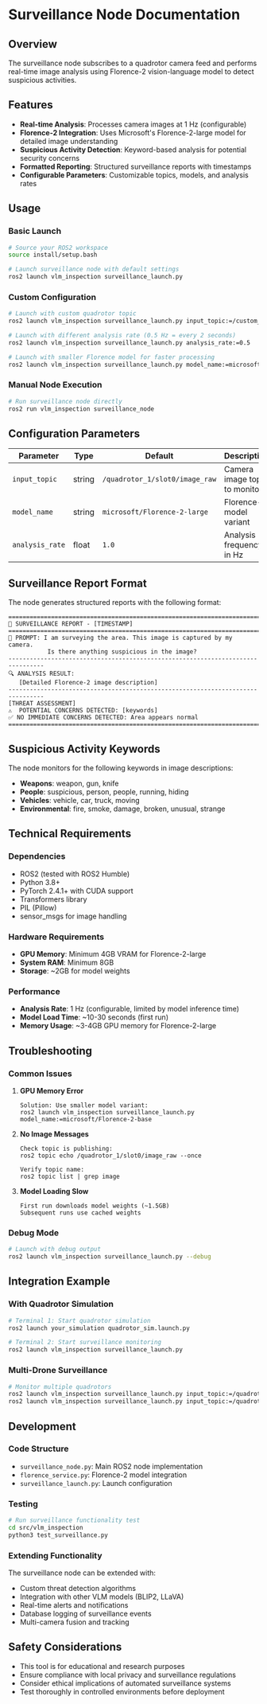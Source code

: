 # Surveillance Node Documentation

## Overview
The surveillance node subscribes to a quadrotor camera feed and performs real-time image analysis using Florence-2 vision-language model to detect suspicious activities.

## Features
- **Real-time Analysis**: Processes camera images at 1 Hz (configurable)
- **Florence-2 Integration**: Uses Microsoft's Florence-2-large model for detailed image understanding
- **Suspicious Activity Detection**: Keyword-based analysis for potential security concerns
- **Formatted Reporting**: Structured surveillance reports with timestamps
- **Configurable Parameters**: Customizable topics, models, and analysis rates

## Usage

### Basic Launch
```bash
# Source your ROS2 workspace
source install/setup.bash

# Launch surveillance node with default settings
ros2 launch vlm_inspection surveillance_launch.py
```

### Custom Configuration
```bash
# Launch with custom quadrotor topic
ros2 launch vlm_inspection surveillance_launch.py input_topic:=/custom_drone/camera/image

# Launch with different analysis rate (0.5 Hz = every 2 seconds)
ros2 launch vlm_inspection surveillance_launch.py analysis_rate:=0.5

# Launch with smaller Florence model for faster processing
ros2 launch vlm_inspection surveillance_launch.py model_name:=microsoft/Florence-2-base
```

### Manual Node Execution
```bash
# Run surveillance node directly
ros2 run vlm_inspection surveillance_node
```

## Configuration Parameters

| Parameter | Type | Default | Description |
|-----------|------|---------|-------------|
| `input_topic` | string | `/quadrotor_1/slot0/image_raw` | Camera image topic to monitor |
| `model_name` | string | `microsoft/Florence-2-large` | Florence-2 model variant |
| `analysis_rate` | float | `1.0` | Analysis frequency in Hz |

## Surveillance Report Format

The node generates structured reports with the following format:

```
================================================================================
🚁 SURVEILLANCE REPORT - [TIMESTAMP]
================================================================================
📍 PROMPT: I am surveying the area. This image is captured by my camera.
           Is there anything suspicious in the image?
--------------------------------------------------------------------------------
🔍 ANALYSIS RESULT:
   [Detailed Florence-2 image description]
--------------------------------------------------------------------------------
[THREAT ASSESSMENT]
⚠️  POTENTIAL CONCERNS DETECTED: [keywords]
✅ NO IMMEDIATE CONCERNS DETECTED: Area appears normal
================================================================================
```

## Suspicious Activity Keywords

The node monitors for the following keywords in image descriptions:
- **Weapons**: weapon, gun, knife
- **People**: suspicious, person, people, running, hiding
- **Vehicles**: vehicle, car, truck, moving
- **Environmental**: fire, smoke, damage, broken, unusual, strange

## Technical Requirements

### Dependencies
- ROS2 (tested with ROS2 Humble)
- Python 3.8+
- PyTorch 2.4.1+ with CUDA support
- Transformers library
- PIL (Pillow)
- sensor_msgs for image handling

### Hardware Requirements
- **GPU Memory**: Minimum 4GB VRAM for Florence-2-large
- **System RAM**: Minimum 8GB
- **Storage**: ~2GB for model weights

### Performance
- **Analysis Rate**: 1 Hz (configurable, limited by model inference time)
- **Model Load Time**: ~10-30 seconds (first run)
- **Memory Usage**: ~3-4GB GPU memory for Florence-2-large

## Troubleshooting

### Common Issues

1. **GPU Memory Error**
   ```
   Solution: Use smaller model variant:
   ros2 launch vlm_inspection surveillance_launch.py model_name:=microsoft/Florence-2-base
   ```

2. **No Image Messages**
   ```
   Check topic is publishing:
   ros2 topic echo /quadrotor_1/slot0/image_raw --once
   
   Verify topic name:
   ros2 topic list | grep image
   ```

3. **Model Loading Slow**
   ```
   First run downloads model weights (~1.5GB)
   Subsequent runs use cached weights
   ```

### Debug Mode
```bash
# Launch with debug output
ros2 launch vlm_inspection surveillance_launch.py --debug
```

## Integration Example

### With Quadrotor Simulation
```bash
# Terminal 1: Start quadrotor simulation
ros2 launch your_simulation quadrotor_sim.launch.py

# Terminal 2: Start surveillance monitoring
ros2 launch vlm_inspection surveillance_launch.py
```

### Multi-Drone Surveillance
```bash
# Monitor multiple quadrotors
ros2 launch vlm_inspection surveillance_launch.py input_topic:=/quadrotor_1/slot0/image_raw &
ros2 launch vlm_inspection surveillance_launch.py input_topic:=/quadrotor_2/slot0/image_raw &
```

## Development

### Code Structure
- `surveillance_node.py`: Main ROS2 node implementation
- `florence_service.py`: Florence-2 model integration
- `surveillance_launch.py`: Launch configuration

### Testing
```bash
# Run surveillance functionality test
cd src/vlm_inspection
python3 test_surveillance.py
```

### Extending Functionality
The surveillance node can be extended with:
- Custom threat detection algorithms
- Integration with other VLM models (BLIP2, LLaVA)
- Real-time alerts and notifications
- Database logging of surveillance events
- Multi-camera fusion and tracking

## Safety Considerations
- This tool is for educational and research purposes
- Ensure compliance with local privacy and surveillance regulations
- Consider ethical implications of automated surveillance systems
- Test thoroughly in controlled environments before deployment
